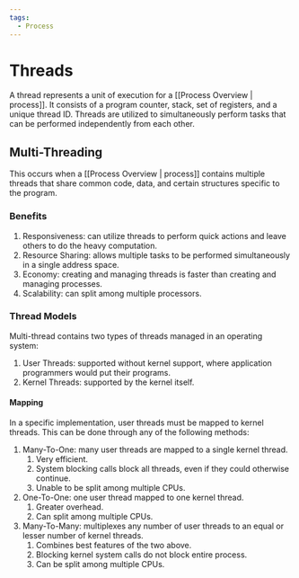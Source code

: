```yaml
---
tags:
  - Process
---
```

# Threads
A thread represents a unit of execution for a [[Process Overview | process]]. It consists of a program counter, stack, set of registers, and a unique thread ID. Threads are utilized to simultaneously perform tasks that can be performed independently from each other.
## Multi-Threading
This occurs when a [[Process Overview | process]] contains multiple threads that share common code, data, and certain structures specific to the program. 
### Benefits
1. Responsiveness: can utilize threads to perform quick actions and leave others to do the heavy computation.
2. Resource Sharing: allows multiple tasks to be performed simultaneously in a single address space.
3. Economy: creating and managing threads is faster than creating and managing processes.
4. Scalability: can split among multiple processors.
### Thread Models
Multi-thread contains two types of threads managed in an operating system:
1. User Threads: supported without kernel support, where application programmers would put their programs.
2. Kernel Threads: supported by the kernel itself.
#### Mapping
In a specific implementation, user threads must be mapped to kernel threads. This can be done through any of the following methods:
1. Many-To-One: many user threads are mapped to a single kernel thread.
    1. Very efficient.
    2. System blocking calls block all threads, even if they could otherwise continue.
    3. Unable to be split among multiple CPUs.
2. One-To-One: one user thread mapped to one kernel thread.
    1. Greater overhead.
    2. Can split among multiple CPUs.
3. Many-To-Many: multiplexes any number of user threads to an equal or lesser number of kernel threads.
    1. Combines best features of the two above.
    2. Blocking kernel system calls do not block entire process.
    3. Can be split among multiple CPUs.